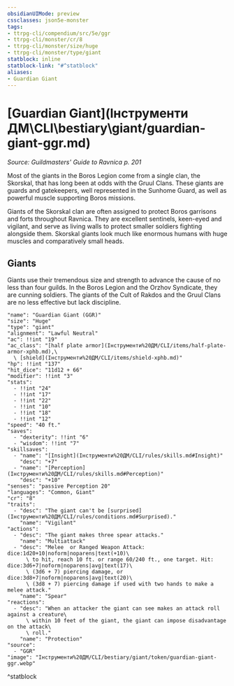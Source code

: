 ```yaml
---
obsidianUIMode: preview
cssclasses: json5e-monster
tags:
- ttrpg-cli/compendium/src/5e/ggr
- ttrpg-cli/monster/cr/8
- ttrpg-cli/monster/size/huge
- ttrpg-cli/monster/type/giant
statblock: inline
statblock-link: "#^statblock"
aliases:
- Guardian Giant
---
```

# [Guardian Giant](Інструменти ДМ\CLI\bestiary\giant/guardian-giant-ggr.md)
*Source: Guildmasters' Guide to Ravnica p. 201*  

Most of the giants in the Boros Legion come from a single clan, the Skorskal, that has long been at odds with the Gruul Clans. These giants are guards and gatekeepers, well represented in the Sunhome Guard, as well as powerful muscle supporting Boros missions.

Giants of the Skorskal clan are often assigned to protect Boros garrisons and forts throughout Ravnica. They are excellent sentinels, keen-eyed and vigilant, and serve as living walls to protect smaller soldiers fighting alongside them. Skorskal giants look much like enormous humans with huge muscles and comparatively small heads.

## Giants

Giants use their tremendous size and strength to advance the cause of no less than four guilds. In the Boros Legion and the Orzhov Syndicate, they are cunning soldiers. The giants of the Cult of Rakdos and the Gruul Clans are no less effective but lack discipline.

```statblock
"name": "Guardian Giant (GGR)"
"size": "Huge"
"type": "giant"
"alignment": "Lawful Neutral"
"ac": !!int "19"
"ac_class": "[half plate armor](Інструменти%20ДМ/CLI/items/half-plate-armor-xphb.md),\
  \ [shield](Інструменти%20ДМ/CLI/items/shield-xphb.md)"
"hp": !!int "137"
"hit_dice": "11d12 + 66"
"modifier": !!int "3"
"stats":
  - !!int "24"
  - !!int "17"
  - !!int "22"
  - !!int "10"
  - !!int "18"
  - !!int "12"
"speed": "40 ft."
"saves":
  - "dexterity": !!int "6"
  - "wisdom": !!int "7"
"skillsaves":
  - "name": "[Insight](Інструменти%20ДМ/CLI/rules/skills.md#Insight)"
    "desc": "+7"
  - "name": "[Perception](Інструменти%20ДМ/CLI/rules/skills.md#Perception)"
    "desc": "+10"
"senses": "passive Perception 20"
"languages": "Common, Giant"
"cr": "8"
"traits":
  - "desc": "The giant can't be [surprised](Інструменти%20ДМ/CLI/rules/conditions.md#Surprised)."
    "name": "Vigilant"
"actions":
  - "desc": "The giant makes three spear attacks."
    "name": "Multiattack"
  - "desc": "Melee  or Ranged Weapon Attack: dice:1d20+10|noform|noparens|text(+10)\
      \ to hit, reach 10 ft. or range 60/240 ft., one target. Hit: dice:3d6+7|noform|noparens|avg|text(17)\
      \ (3d6 + 7) piercing damage, or dice:3d8+7|noform|noparens|avg|text(20)\
      \ (3d8 + 7) piercing damage if used with two hands to make a melee attack."
    "name": "Spear"
"reactions":
  - "desc": "When an attacker the giant can see makes an attack roll against a creature\
      \ within 10 feet of the giant, the giant can impose disadvantage on the attack\
      \ roll."
    "name": "Protection"
"source":
  - "GGR"
"image": "Інструменти%20ДМ/CLI/bestiary/giant/token/guardian-giant-ggr.webp"
```
^statblock